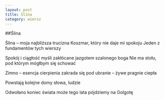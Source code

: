 ```yaml
---
layout: post
title: Ślina
category: wiersz
---
```


##Ślina

Ślina – moja najbliższa trucizna
Koszmar, który nie daje mi spokoju
Jeden z fundamentów tych wierszy

Spokój i ciągłość myśli
zakłócane jazgotem szalonego boga
Nie ma stołu, pod którym mógłbym się schować

Zimno – esencja cierpienia
zakrada się pod ubranie
– żywe pragnie ciepła

Powstają kolejne domy
słowa, ludzie

Odwołano koniec świata
może tego lata
pójdziemy na Golgotę